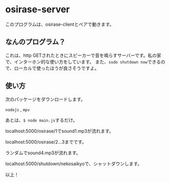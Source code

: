 # osirase-server
このプログラムは、osirase-clientとペアで動きます。

## なんのプログラム？
これは、http GETされたときにスピーカーで音を鳴らすサーバーです。私の家で、インターホン的な使い方をしています。
また、```sudo shutdown now```できるので、ローカルで使ったほうが良さそうですよ。

## 使い方
次のパッケージをダウンロードします。

```nodejs``` , ```mpv```

あとは、```$ node main.js```するだけ。

localhost:5000/osirase/1でsound1.mp3が流れます。

localhost:5000/osirase/2...3までです。

ランダムでsound4.mp3が流れます。

localhost:5000/shutdown/nekosaikyoで、シャットダウンします。

以上！
